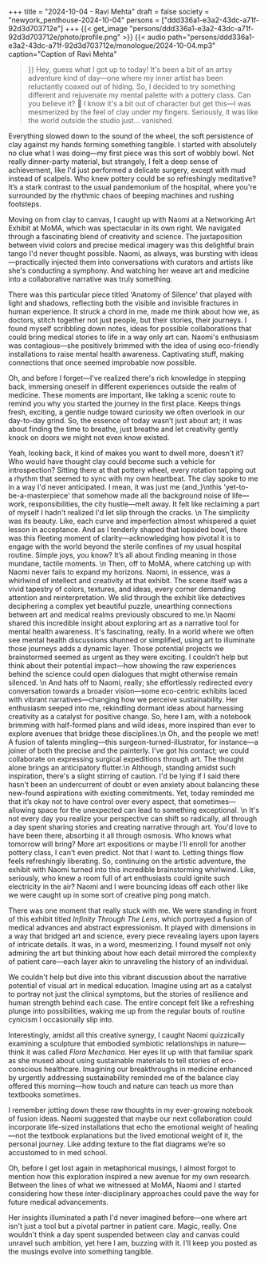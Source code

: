 +++
title = "2024-10-04 - Ravi Mehta"
draft = false
society = "newyork_penthouse-2024-10-04"
persons = ["ddd336a1-e3a2-43dc-a71f-92d3d703712e"]
+++
{{< get_image "persons/ddd336a1-e3a2-43dc-a71f-92d3d703712e/photo/profile.png" >}}
{{< audio
    path="persons/ddd336a1-e3a2-43dc-a71f-92d3d703712e/monologue/2024-10-04.mp3" 
    caption="Caption of Ravi Mehta"
>}}
Hey, guess what I got up to today!
 It's been a bit of an artsy adventure kind of day—one where my inner artist has been reluctantly coaxed out of hiding. So, I decided to try something different and rejuvenate my mental palette with a pottery class. Can you believe it? 🤔 I know it's a bit out of character but get this—I was mesmerized by the feel of clay under my fingers. Seriously, it was like the world outside the studio just... vanished. 

Everything slowed down to the sound of the wheel, the soft persistence of clay against my hands forming something tangible. I started with absolutely no clue what I was doing—my first piece was this sort of wobbly bowl. Not really dinner-party material, but strangely, I felt a deep sense of achievement, like I'd just performed a delicate surgery, except with mud instead of scalpels. Who knew pottery could be so refreshingly meditative? It’s a stark contrast to the usual pandemonium of the hospital, where you're surrounded by the rhythmic chaos of beeping machines and rushing footsteps. 

Moving on from clay to canvas, I caught up with Naomi at a Networking Art Exhibit at MoMA, which was spectacular in its own right. We navigated through a fascinating blend of creativity and science. The juxtaposition between vivid colors and precise medical imagery was this delightful brain tango I'd never thought possible. Naomi, as always, was bursting with ideas—practically injected them into conversations with curators and artists like she's conducting a symphony. And watching her weave art and medicine into a collaborative narrative was truly something.

There was this particular piece titled 'Anatomy of Silence' that played with light and shadows, reflecting both the visible and invisible fractures in human experience. It struck a chord in me, made me think about how we, as doctors, stitch together not just people, but their stories, their journeys. I found myself scribbling down notes, ideas for possible collaborations that could bring medical stories to life in a way only art can. Naomi's enthusiasm was contagious—she positively brimmed with the idea of using eco-friendly installations to raise mental health awareness. Captivating stuff, making connections that once seemed improbable now possible.

Oh, and before I forget—I've realized there's rich knowledge in stepping back, immersing oneself in different experiences outside the realm of medicine. These moments are important, like taking a scenic route to remind you why you started the journey in the first place. Keeps things fresh, exciting, a gentle nudge toward curiosity we often overlook in our day-to-day grind. So, the essence of today wasn’t just about art; it was about finding the time to breathe, just breathe and let creativity gently knock on doors we might not even know existed. 

Yeah, looking back, it kind of makes you want to dwell more, doesn't it?
Who would have thought clay could become such a vehicle for introspection? Sitting there at that pottery wheel, every rotation tapping out a rhythm that seemed to sync with my own heartbeat. The clay spoke to me in a way I'd never anticipated. I mean, it was just me {and_}\nthis 'yet-to-be-a-masterpiece' that somehow made all the background noise of life—work, responsibilities, the city hustle—melt away. It felt like reclaiming a part of myself I hadn't realized I'd let slip through the cracks. \n
The simplicity was its beauty. Like, each curve and imperfection almost whispered a quiet lesson in acceptance. And as I tenderly shaped that lopsided bowl, there was this fleeting moment of clarity—acknowledging how pivotal it is to engage with the world beyond the sterile confines of my usual hospital routine. Simple joys, you know? It’s all about finding meaning in those mundane, tactile moments. \n
Then, off to MoMA, where catching up with Naomi never fails to expand my horizons. Naomi, in essence, was a whirlwind of intellect and creativity at that exhibit. The scene itself was a vivid tapestry of colors, textures, and ideas, every corner demanding attention and reinterpretation. We slid through the exhibit like detectives deciphering a complex yet beautiful puzzle, unearthing connections between art and medical realms previously obscured to me.\n
Naomi shared this incredible insight about exploring art as a narrative tool for mental health awareness. It's fascinating, really. In a world where we often see mental health discussions shunned or simplified, using art to illuminate those journeys adds a dynamic layer. Those potential projects we brainstormed seemed as urgent as they were exciting. I couldn’t help but think about their potential impact—how showing the raw experiences behind the science could open dialogues that might otherwise remain silenced. \n
And hats off to Naomi, really; she effortlessly redirected every conversation towards a broader vision—some eco-centric exhibits laced with vibrant narratives—changing how we perceive sustainability. Her enthusiasm seeped into me, rekindling dormant ideas about harnessing creativity as a catalyst for positive change. So, here I am, with a notebook brimming with half-formed plans and wild ideas, more inspired than ever to explore avenues that bridge these disciplines.\n
Oh, and the people we met! A fusion of talents mingling—this surgeon-turned-illustrator, for instance—a joiner of both the precise and the painterly. I've got his contact; we could collaborate on expressing surgical expeditions through art. The thought alone brings an anticipatory flutter.\n
Although, standing amidst such inspiration, there's a slight stirring of caution. I'd be lying if I said there hasn't been an undercurrent of doubt or even anxiety about balancing these new-found aspirations with existing commitments. Yet, today reminded me that it’s okay not to have control over every aspect, that sometimes—allowing space for the unexpected can lead to something exceptional. \n
It's not every day you realize your perspective can shift so radically, all through a day spent sharing stories and creating narrative through art. You'd love to have been there, absorbing it all through osmosis. Who knows what tomorrow will bring? More art expositions or maybe I'll enroll for another pottery class, I can't even predict. Not that I want to. Letting things flow feels refreshingly liberating.
So, continuing on the artistic adventure, the exhibit with Naomi turned into this incredible brainstorming whirlwind. Like, seriously, who knew a room full of art enthusiasts could ignite such electricity in the air? Naomi and I were bouncing ideas off each other like we were caught up in some sort of creative ping pong match.

There was one moment that really stuck with me. We were standing in front of this exhibit titled *Infinity Through The Lens*, which portrayed a fusion of medical advances and abstract expressionism. It played with dimensions in a way that bridged art and science, every piece revealing layers upon layers of intricate details. It was, in a word, mesmerizing. I found myself not only admiring the art but thinking about how each detail mirrored the complexity of patient care—each layer akin to unraveling the history of an individual.

We couldn't help but dive into this vibrant discussion about the narrative potential of visual art in medical education. Imagine using art as a catalyst to portray not just the clinical symptoms, but the stories of resilience and human strength behind each case. The entire concept felt like a refreshing plunge into possibilities, waking me up from the regular bouts of routine cynicism I occasionally slip into.

Interestingly, amidst all this creative synergy, I caught Naomi quizzically examining a sculpture that embodied symbiotic relationships in nature—think it was called *Flora Mechanica*. Her eyes lit up with that familiar spark as she mused about using sustainable materials to tell stories of eco-conscious healthcare. Imagining our breakthroughs in medicine enhanced by urgently addressing sustainability reminded me of the balance clay offered this morning—how touch and nature can teach us more than textbooks sometimes.

I remember jotting down these raw thoughts in my ever-growing notebook of fusion ideas. Naomi suggested that maybe our next collaboration could incorporate life-sized installations that echo the emotional weight of healing—not the textbook explanations but the lived emotional weight of it, the personal journey. Like adding texture to the flat diagrams we’re so accustomed to in med school.

Oh, before I get lost again in metaphorical musings, I almost forgot to mention how this exploration inspired a new avenue for my own research. Between the lines of what we witnessed at MoMA, Naomi and I started considering how these inter-disciplinary approaches could pave the way for future medical advancements.

Her insights illuminated a path I'd never imagined before—one where art isn't just a tool but a pivotal partner in patient care. Magic, really. One wouldn't think a day spent suspended between clay and canvas could unravel such ambition, yet here I am, buzzing with it.
I'll keep you posted as the musings evolve into something tangible.
